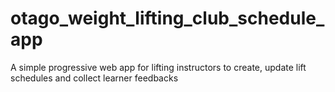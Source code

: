 # otago_weight_lifting_club_schedule_app
A simple progressive web app for lifting instructors to create, update lift schedules and collect learner feedbacks

